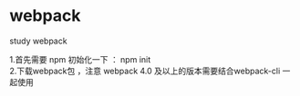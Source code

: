 # webpack
study webpack
 
 
 1.首先需要 npm 初始化一下 ： npm init   
 2.下载webpack包 ，注意 webpack 4.0 及以上的版本需要结合webpack-cli 一起使用
